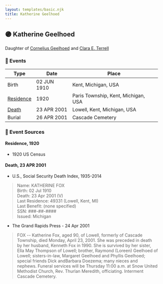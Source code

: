 ```yaml
---
layout: templates/basic.njk
title: Katherine Geelhoed
---
```

## 🟣 Katherine Geelhoed

Daughter of [Cornelius Geelhoed](/people/9/92844960) and [Clara E. Terrell](/people/6/62490094)

### 📆 Events

Type | Date | Place
------ | ------ | ------
Birth | 02 JUN 1910 | Kent, Michigan, USA
[Residence](#event-1eec5ddf-2d3e-4792-8454-caf26bdf5113) | 1920 | Paris Township, Kent, Michigan, USA
[Death](#event-71d8e1f7-e6a9-4288-ae38-d2d29d6045b3) | 23 APR 2001 | Lowell, Kent, Michigan, USA
Burial | 26 APR 2001 | Cascade Cemetery

### 📰 Event Sources

#### <a id="event-1eec5ddf-2d3e-4792-8454-caf26bdf5113"></a> Residence, 1920
* 1920 US Census

#### <a id="event-71d8e1f7-e6a9-4288-ae38-d2d29d6045b3"></a> Death, 23 APR 2001
* U.S., Social Security Death Index, 1935-2014
>   
  > Name: KATHERINE FOX  
  > Birth: 02 Jul 1910  
  > Death: 23 Apr 2001 (V)  
  > Last Residence: 49331 (Lowell, Kent, MI)  
  > Last Benefit: (none specified)  
  > SSN: ###-##-####  
  > Issued: Michigan
* The Grand Rapids Press  - 24 Apr 2001
>   
  > FOX -- Katherine Fox, aged 90, of Lowell, formerly of Cascade Township, died Monday, April 23, 2001. She was preceded in death by her husband, Kenneth Fox in 1990. She is survived by her sister, Ella May Thompson of Lowell; brother, Raymond (Loreen) Geelhoed of Lowell; sisters-in-law, Margaret Geelhoed and Phyllis Geelhoed; special friends Dick andBarbara Doezema; many nieces and nephews. Funeral services will be Thursday 11:00 a.m. at Snow United Methodist Church, Rev. Thurlan Meredith, officiating. Interment Cascade Cemetery.
